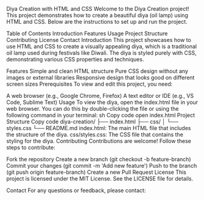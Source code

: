 Diya Creation with HTML and CSS
Welcome to the Diya Creation project! This project demonstrates how to create a beautiful diya (oil lamp) using HTML and CSS. Below are the instructions to set up and run the project.

Table of Contents
Introduction
Features
Usage
Project Structure
Contributing
License
Contact
Introduction
This project showcases how to use HTML and CSS to create a visually appealing diya, which is a traditional oil lamp used during festivals like Diwali. The diya is styled purely with CSS, demonstrating various CSS properties and techniques.

Features
Simple and clean HTML structure
Pure CSS design without any images or external libraries
Responsive design that looks good on different screen sizes
Prerequisites
To view and edit this project, you need:

A web browser (e.g., Google Chrome, Firefox)
A text editor or IDE (e.g., VS Code, Sublime Text)
Usage
To view the diya, open the index.html file in your web browser. You can do this by double-clicking the file or using the following command in your terminal:
sh
Copy code
open index.html
Project Structure
Copy code
diya-creation/
├── index.html
├── css/
│   └── styles.css
└── README.md
index.html: The main HTML file that includes the structure of the diya.
css/styles.css: The CSS file that contains the styling for the diya.
Contributing
Contributions are welcome! Follow these steps to contribute:

Fork the repository
Create a new branch (git checkout -b feature-branch)
Commit your changes (git commit -m 'Add new feature')
Push to the branch (git push origin feature-branch)
Create a new Pull Request
License
This project is licensed under the MIT License. See the LICENSE file for details.

Contact
For any questions or feedback, please contact: